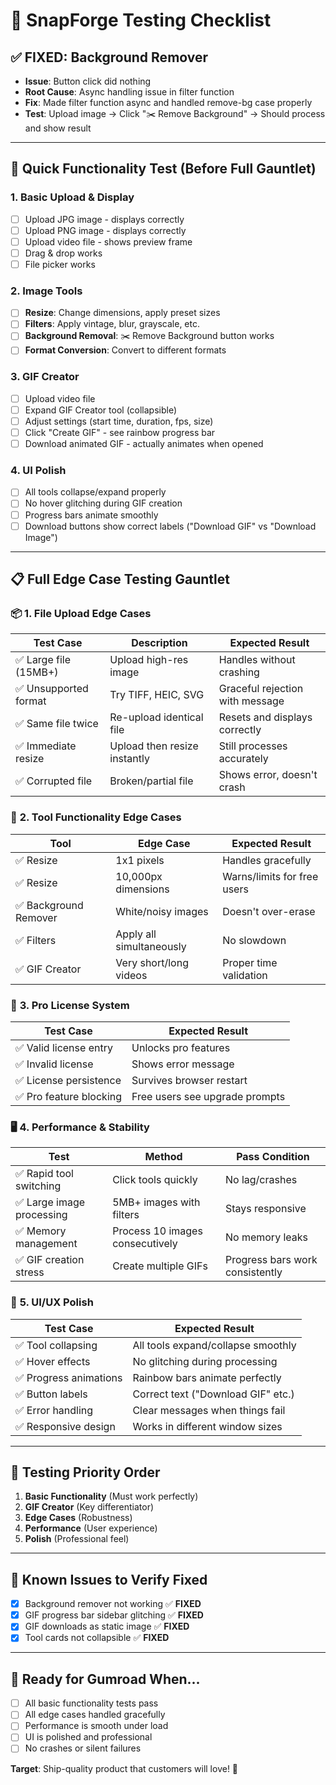 # 🧪 SnapForge Testing Checklist

## ✅ **FIXED: Background Remover**

- **Issue**: Button click did nothing
- **Root Cause**: Async handling issue in filter function
- **Fix**: Made filter function async and handled remove-bg case properly
- **Test**: Upload image → Click "✂️ Remove Background" → Should process and show result

---

## 🚀 **Quick Functionality Test (Before Full Gauntlet)**

### 1. **Basic Upload & Display**

- [ ] Upload JPG image - displays correctly
- [ ] Upload PNG image - displays correctly  
- [ ] Upload video file - shows preview frame
- [ ] Drag & drop works
- [ ] File picker works

### 2. **Image Tools**

- [ ] **Resize**: Change dimensions, apply preset sizes
- [ ] **Filters**: Apply vintage, blur, grayscale, etc.
- [ ] **Background Removal**: ✂️ Remove Background button works
- [ ] **Format Conversion**: Convert to different formats

### 3. **GIF Creator**

- [ ] Upload video file
- [ ] Expand GIF Creator tool (collapsible)
- [ ] Adjust settings (start time, duration, fps, size)
- [ ] Click "Create GIF" - see rainbow progress bar
- [ ] Download animated GIF - actually animates when opened

### 4. **UI Polish**

- [ ] All tools collapse/expand properly
- [ ] No hover glitching during GIF creation
- [ ] Progress bars animate smoothly
- [ ] Download buttons show correct labels ("Download GIF" vs "Download Image")

---

## 📋 **Full Edge Case Testing Gauntlet**

### 📦 **1. File Upload Edge Cases**

| Test Case | Description | Expected Result |
|-----------|-------------|-----------------|
| ✅ Large file (15MB+) | Upload high-res image | Handles without crashing |
| ✅ Unsupported format | Try TIFF, HEIC, SVG | Graceful rejection with message |
| ✅ Same file twice | Re-upload identical file | Resets and displays correctly |
| ✅ Immediate resize | Upload then resize instantly | Still processes accurately |
| ✅ Corrupted file | Broken/partial file | Shows error, doesn't crash |

### 🧰 **2. Tool Functionality Edge Cases**

| Tool | Edge Case | Expected Result |
|------|-----------|-----------------|
| ✅ Resize | 1x1 pixels | Handles gracefully |
| ✅ Resize | 10,000px dimensions | Warns/limits for free users |
| ✅ Background Remover | White/noisy images | Doesn't over-erase |
| ✅ Filters | Apply all simultaneously | No slowdown |
| ✅ GIF Creator | Very short/long videos | Proper time validation |

### 🔑 **3. Pro License System**

| Test Case | Expected Result |
|-----------|-----------------|
| ✅ Valid license entry | Unlocks pro features |
| ✅ Invalid license | Shows error message |
| ✅ License persistence | Survives browser restart |
| ✅ Pro feature blocking | Free users see upgrade prompts |

### 🖥️ **4. Performance & Stability**

| Test | Method | Pass Condition |
|------|--------|-----------------|
| ✅ Rapid tool switching | Click tools quickly | No lag/crashes |
| ✅ Large image processing | 5MB+ images with filters | Stays responsive |
| ✅ Memory management | Process 10 images consecutively | No memory leaks |
| ✅ GIF creation stress | Create multiple GIFs | Progress bars work consistently |

### 🧼 **5. UI/UX Polish**

| Test Case | Expected Result |
|-----------|-----------------|
| ✅ Tool collapsing | All tools expand/collapse smoothly |
| ✅ Hover effects | No glitching during processing |
| ✅ Progress animations | Rainbow bars animate perfectly |
| ✅ Button labels | Correct text ("Download GIF" etc.) |
| ✅ Error handling | Clear messages when things fail |
| ✅ Responsive design | Works in different window sizes |

---

## 🎯 **Testing Priority Order**

1. **Basic Functionality** (Must work perfectly)
2. **GIF Creator** (Key differentiator)
3. **Edge Cases** (Robustness)
4. **Performance** (User experience)
5. **Polish** (Professional feel)

---

## 🚨 **Known Issues to Verify Fixed**

- [x] Background remover not working ✅ **FIXED**
- [x] GIF progress bar sidebar glitching ✅ **FIXED**
- [x] GIF downloads as static image ✅ **FIXED**
- [x] Tool cards not collapsible ✅ **FIXED**

---

## 🎉 **Ready for Gumroad When...**

- [ ] All basic functionality tests pass
- [ ] All edge cases handled gracefully  
- [ ] Performance is smooth under load
- [ ] UI is polished and professional
- [ ] No crashes or silent failures

**Target**: Ship-quality product that customers will love! 🚀
